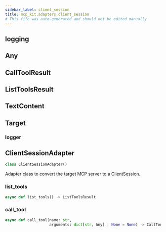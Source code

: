 ```yaml
---
sidebar_label: client_session
title: mcp_kit.adapters.client_session
# This file was auto-generated and should not be edited manually
---
```


## logging

## Any

## CallToolResult

## ListToolsResult

## TextContent

## Target

### logger

## ClientSessionAdapter

```python
class ClientSessionAdapter()
```

Adapter class to convert the target MCP server to a ClientSession.

### list\_tools

```python
async def list_tools() -> ListToolsResult
```

### call\_tool

```python
async def call_tool(name: str,
                    arguments: dict[str, Any] | None = None) -> CallToolResult
```

